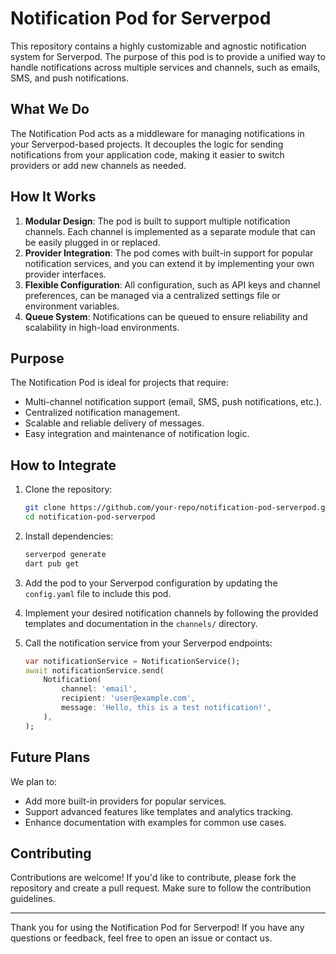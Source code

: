 
# Notification Pod for Serverpod

This repository contains a highly customizable and agnostic notification system for Serverpod. The purpose of this pod is to provide a unified way to handle notifications across multiple services and channels, such as emails, SMS, and push notifications.

## What We Do

The Notification Pod acts as a middleware for managing notifications in your Serverpod-based projects. It decouples the logic for sending notifications from your application code, making it easier to switch providers or add new channels as needed.

## How It Works

1. **Modular Design**: The pod is built to support multiple notification channels. Each channel is implemented as a separate module that can be easily plugged in or replaced.
2. **Provider Integration**: The pod comes with built-in support for popular notification services, and you can extend it by implementing your own provider interfaces.
3. **Flexible Configuration**: All configuration, such as API keys and channel preferences, can be managed via a centralized settings file or environment variables.
4. **Queue System**: Notifications can be queued to ensure reliability and scalability in high-load environments.

## Purpose

The Notification Pod is ideal for projects that require:
- Multi-channel notification support (email, SMS, push notifications, etc.).
- Centralized notification management.
- Scalable and reliable delivery of messages.
- Easy integration and maintenance of notification logic.

## How to Integrate

1. Clone the repository:
   ```bash
   git clone https://github.com/your-repo/notification-pod-serverpod.git
   cd notification-pod-serverpod
   ```

2. Install dependencies:
   ```bash
   serverpod generate
   dart pub get
   ```

3. Add the pod to your Serverpod configuration by updating the `config.yaml` file to include this pod.

4. Implement your desired notification channels by following the provided templates and documentation in the `channels/` directory.

5. Call the notification service from your Serverpod endpoints:
   ```dart
   var notificationService = NotificationService();
   await notificationService.send(
       Notification(
           channel: 'email',
           recipient: 'user@example.com',
           message: 'Hello, this is a test notification!',
       ),
   );
   ```

## Future Plans

We plan to:
- Add more built-in providers for popular services.
- Support advanced features like templates and analytics tracking.
- Enhance documentation with examples for common use cases.

## Contributing

Contributions are welcome! If you'd like to contribute, please fork the repository and create a pull request. Make sure to follow the contribution guidelines.

---

Thank you for using the Notification Pod for Serverpod! If you have any questions or feedback, feel free to open an issue or contact us.
